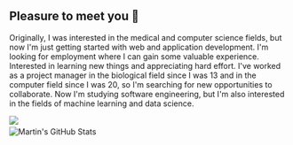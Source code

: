 ## Pleasure to meet you 👋

Originally, I was interested in the medical and computer science fields, but now I'm just getting started with web and application development. I'm looking for employment where I can gain some valuable experience. Interested in learning new things and appreciating hard effort. I've worked as a project manager in the biological field since I was 13 and in the computer field since I was 20, so I'm searching for new opportunities to collaborate. Now I'm studying software engineering, but I'm also interested in the fields of machine learning and data science.

<div>
<img class="inline-block" align="center" src="https://github-readme-stats.vercel.app/api/top-langs/?username=Opsst&hide=java,html,tex&title_color=ffffff&text_color=c9cacc&icon_color=2bbc8a&bg_color=1d1f21&langs_count=5" />
  <div style="padding:2px"></div>
<img class="inline-block"  align="center" src="https://github-readme-stats.vercel.app/api?username=Opsst&show_icons=true&line_height=27&count_private=true&title_color=ffffff&text_color=c9cacc&icon_color=2bbc8a&bg_color=1d1f21" alt="Martin's GitHub Stats" />
</div>
<!--
**opsst/opsst** is a ✨ _special_ ✨ repository because its `README.md` (this file) appears on your GitHub profile.

Here are some ideas to get you started:

- 🔭 I’m currently working on ...
- 🌱 I’m currently learning ...
- 👯 I’m looking to collaborate on ...
- 🤔 I’m looking for help with ...
- 💬 Ask me about ...
- 📫 How to reach me: ...
- 😄 Pronouns: ...
- ⚡ Fun fact: ...
-->
